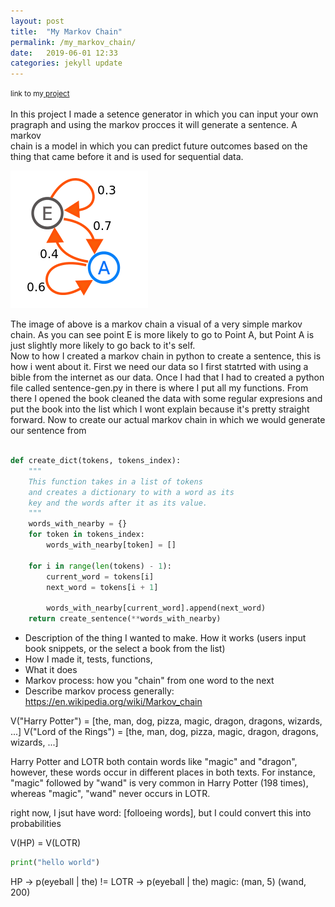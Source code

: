 ```yaml
---
layout: post
title:  "My Markov Chain"
permalink: /my_markov_chain/
date:   2019-06-01 12:33
categories: jekyll update
---
```

<small>link to my<a href="https://sentence-gen.herokuapp.com/"> project</a></small><br><br>
In this project I made a setence generator in which you can input your own <br>
pragraph and using the markov procces it will generate a sentence. A markov<br>
chain is a model in which you can predict future outcomes based on the <br>
thing that came before it and is used for sequential data. 

<img style="text-align:center;" src="../img/blog/markovChain.png" alt="A markov chain">


The image of above is a markov chain a visual of a very simple markov chain. As you can see point E is more likely
to go to Point A, but Point A is just slightly more likely to go back to it's self. 
<br>
Now to how I created a markov chain in python to create a sentence, this is how i went about it. First we need our data
so I first statrted with using a bible from the internet as our data. Once I had that I had to created a python file called sentence-gen.py in there is where I put all my functions. From there I opened the book cleaned the data with some regular expresions and put the book into the list which I wont explain because it's pretty straight forward. Now to create our actual markov chain in which we would generate our sentence from 


~~~python

def create_dict(tokens, tokens_index):
    """
    This function takes in a list of tokens
    and creates a dictionary to with a word as its 
    key and the words after it as its value.
    """
    words_with_nearby = {}
    for token in tokens_index:
        words_with_nearby[token] = []

    for i in range(len(tokens) - 1):
        current_word = tokens[i]
        next_word = tokens[i + 1]

        words_with_nearby[current_word].append(next_word)
    return create_sentence(**words_with_nearby)

~~~



- Description of the thing I wanted to make. How it works (users input book snippets, or the select a book from the list)
- How I made it, tests, functions, 
- What it does
- Markov process: how you "chain" from one word to the next
- Describe markov process generally: https://en.wikipedia.org/wiki/Markov_chain

V("Harry Potter") = [the, man, dog, pizza, magic, dragon, dragons, wizards, ...]
V("Lord of the Rings") = [the, man, dog, pizza, magic, dragon, dragons, wizards, ...]

Harry Potter and LOTR both contain words like "magic" and "dragon", however, these words occur in different places in both texts. For instance, "magic" followed by "wand" is very common in Harry Potter (198 times), whereas "magic", "wand" never occurs in LOTR.

right now, I jsut have word: [folloeing words], but I could convert this into probabilities

V(HP) = V(LOTR)

~~~python
print("hello world")
~~~

HP -> p(eyeball | the)  !=    LOTR -> p(eyeball | the)
magic:
    (man, 5)
    (wand, 200)